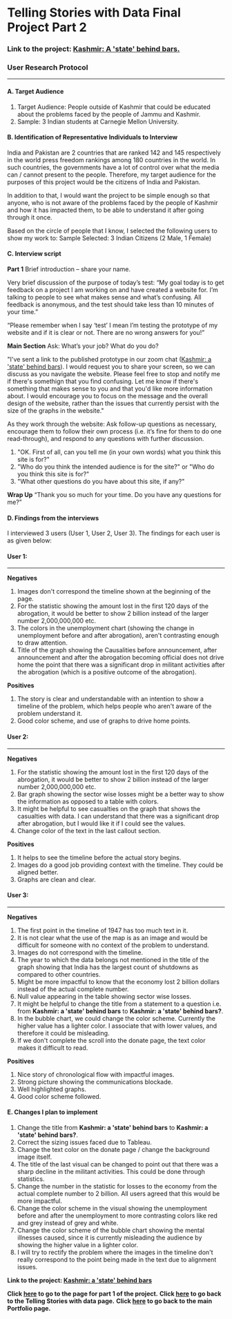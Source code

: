 # Telling Stories with Data Final Project Part 2

### Link to the project: [Kashmir: A 'state' behind bars.](https://carnegiemellon.shorthandstories.com/kashmir--a--state--behind-bars/index.html)

### User Research Protocol
---
#### A. Target Audience

1. Target Audience: People outside of Kashmir that could be educated about the problems faced by the people of Jammu and Kashmir.
2. Sample: 3 Indian students at Carnegie Mellon University.

#### B. Identification of Representative Individuals to Interview
India and Pakistan are 2 countries that are ranked 142 and 145 respectively in the world press freedom rankings among 180 countries in the world. In such countries, the governments have a lot of control over what the media can / cannot present to the people. Therefore, my target audience for the purposes of this project would be the citizens of India and Pakistan. 

In addition to that, I would want the project to be simple enough so that anyone, who is not aware of the problems faced by the people of Kashmir and how it has impacted them, to be able to understand it after going through it once. 

Based on the circle of people that I know, I selected the following users to show my work to:
Sample Selected: 3 Indian Citizens (2 Male, 1 Female)

#### C. Interview script 

**Part 1**
Brief introduction – share your name. 

Very brief discussion of the purpose of today’s test: “My goal today is to get feedback on a project I am working on and have created a website for. I’m talking to people to see what makes sense and what’s confusing. All feedback is anonymous, and the test should take less than 10 minutes of your time.”

“Please remember when I say ‘test’ I mean I’m testing the prototype of my website and if it is clear or not. There are no wrong answers for you!”

**Main Section**
Ask: What’s your job? What do you do?

"I've sent a link to the published prototype in our zoom chat ([Kashmir: a 'state' behind bars](https://carnegiemellon.shorthandstories.com/kashmir--a--state--behind-bars/index.html)). I would request you to share your screen, so we can discuss as you navigate the website. Please feel free to stop and notify me if there's somethign that you find confusing. Let me know if there's something that makes sense to you and that you'd like more information about. I would encourage you to focus on the message and the overall design of the website, rather than the issues that currently persist with the size of the graphs in the website."

As they work through the website: Ask follow-up questions as necessary, encourage them to follow their own process (i.e. it’s fine for them to do one read-through), and respond to any questions with further discussion.
1. "OK. First of all, can you tell me (in your own words) what you think this site is for?"
2. "Who do you think the intended audience is for the site?" or "Who do you think this site is for?"
3. "What other questions do you have about this site, if any?"

**Wrap Up**
“Thank you so much for your time. Do you have any questions for me?”

#### D. Findings from the interviews

I interviewed 3 users (User 1, User 2, User 3). The findings for each user is as given below:

#### User 1:
---

**Negatives**
1. Images don't correspond the timeline shown at the beginning of the page. 
2. For the statistic showing the amount lost in the first 120 days of the abrogation, it would be better to show 2 billion instead of the larger number 2,000,000,000 etc.
3. The colors in the unemployment chart (showing the change in unemployment before and after abrogation), aren't contrasting enough to draw attention. 
4. Title of the graph showing the Causalities before announcement, after announcement and after the abrogation becoming official does not drive home the point that there was a significant drop in militant activities after the abrogation (which is a positive outcome of the abrogation).

**Positives**
1. The story is clear and understandable with an intention to show a timeline of the problem, which helps people who aren't aware of the problem understand it. 
2. Good color scheme, and use of graphs to drive home points. 

#### User 2:
---

**Negatives**
1. For the statistic showing the amount lost in the first 120 days of the abrogation, it would be better to show 2 billion instead of the larger number 2,000,000,000 etc.
2. Bar graph showing the sector wise losses might be a better way to show the information as opposed to a table with colors. 
3. It might be helpful to see casualties on the graph that shows the casualties with data. I can understand that there was a significant drop after abrogation, but I would like it if I could see the values. 
4. Change color of the text in the last callout section. 

**Positives**
1. It helps to see the timeline before the actual story begins. 
2. Images do a good job providing context with the timeline. They could be aligned better. 
3. Graphs are clean and clear. 

#### User 3:
---

**Negatives**
1. The first point in the timeline of 1947 has too much text in it. 
2. It is not clear what the use of the map is as an image and would be difficult for someone with no context of the problem to understand. 
3. Images do not correspond with the timeline. 
4. The year to which the data belongs not mentioned in the title of the graph showing that India has the largest count of shutdowns as compared to other countries. 
5. Might be more impactful to know that the economy lost 2 billion dollars instead of the actual complete number. 
6. Null value appearing in the table showing sector wise losses. 
7. It might be helpful to change the title from a statement to a question i.e. from **Kashmir: a 'state' behind bars** to **Kashmir: a 'state' behind bars?**.
8. In the bubble chart, we could change the color scheme. Currently the higher value has a lighter color. I associate that with lower values, and therefore it could be misleading. 
9. If we don't complete the scroll into the donate page, the text color makes it difficult to read. 

**Positives**
1. Nice story of chronological flow with impactful images. 
2. Strong picture showing the communications blockade. 
3. Well highlighted graphs. 
4. Good color scheme followed. 

#### E. Changes I plan to implement
1. Change the title from **Kashmir: a 'state' behind bars** to **Kashmir: a 'state' behind bars?**.
2. Correct the sizing issues faced due to Tableau. 
3. Change the text color on the donate page / change the background image itself. 
4. The title of the last visual can be changed to point out that there was a sharp decline in the militant activities. This could be done through statistics. 
5. Change the number in the statistic for losses to the economy from the actual complete number to 2 billion. All users agreed that this would be more impactful. 
6. Change the color scheme in the visual showing the unemployment before and after the unemployment to more contrasting colors like red and grey instead of grey and white. 
7. Change the color scheme of the bubble chart showing the mental illnesses caused, since it is currently misleading the audience by showing the higher value in a lighter color. 
8. I will try to rectify the problem where the images in the timeline don't really correspond to the point being made in the text due to alignment issues.


**Link to the project: [Kashmir: a 'state' behind bars](https://carnegiemellon.shorthandstories.com/kashmir--a--state--behind-bars/index.html)**



**Click [here](FinalProject.md) to go to the page for part 1 of the project.**
**Click [here](TSWD.md) to go back to the Telling Stories with data page.**
**Click [here](README.md) to go back to the main Portfolio page.**

